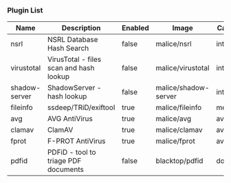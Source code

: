 ### Plugin List

| Name          | Description                             | Enabled | Image                | Category | Mime            |
| ------------- | --------------------------------------- | ------- | -------------------- | -------- | --------------- |
| nsrl          | NSRL Database Hash Search               | false   | malice/nsrl          | intel    | *               |
| virustotal    | VirusTotal - files scan and hash lookup | false   | malice/virustotal    | intel    | *               |
| shadow-server | ShadowServer - hash lookup              | false   | malice/shadow-server | intel    | *               |
| fileinfo      | ssdeep/TRiD/exiftool                    | true    | malice/fileinfo      | metadata | *               |
| avg           | AVG AntiVirus                           | true    | malice/avg           | av       | *               |
| clamav        | ClamAV                                  | true    | malice/clamav        | av       | *               |
| fprot         | F-PROT AntiVirus                        | true    | malice/fprot         | av       | *               |
| pdfid         | PDFiD - tool to triage PDF documents    | false   | blacktop/pdfid       | document | application/pdf |
